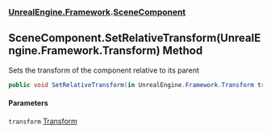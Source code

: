 ### [UnrealEngine.Framework](./UnrealEngine-Framework.md 'UnrealEngine.Framework').[SceneComponent](./UnrealEngine-Framework-SceneComponent.md 'UnrealEngine.Framework.SceneComponent')
## SceneComponent.SetRelativeTransform(UnrealEngine.Framework.Transform) Method
Sets the transform of the component relative to its parent  
```csharp
public void SetRelativeTransform(in UnrealEngine.Framework.Transform transform);
```
#### Parameters
<a name='UnrealEngine-Framework-SceneComponent-SetRelativeTransform(UnrealEngine-Framework-Transform)-transform'></a>
`transform` [Transform](./UnrealEngine-Framework-Transform.md 'UnrealEngine.Framework.Transform')  
  
